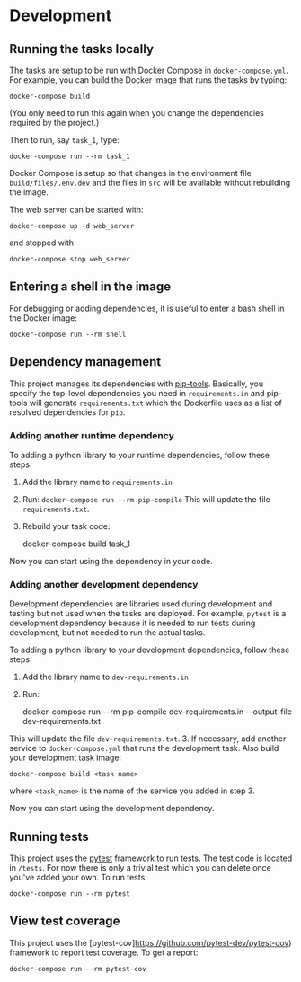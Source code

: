 # Development

## Running the tasks locally

The tasks are setup to be run with Docker Compose in `docker-compose.yml`. For example,
you can build the Docker image that runs the tasks by typing:

    docker-compose build

(You only need to run this again when you change the dependencies required by 
the project.)

Then to run, say `task_1`, type:

    docker-compose run --rm task_1

Docker Compose is setup so that changes in the environment file `build/files/.env.dev`
and the files in `src` will be available without rebuilding the image.

The web server can be started with:

    docker-compose up -d web_server

and stopped with

    docker-compose stop web_server

## Entering a shell in the image

For debugging or adding dependencies, it is useful to enter a bash shell in 
the Docker image:

    docker-compose run --rm shell

## Dependency management

This project manages its dependencies with 
[pip-tools](https://github.com/jazzband/pip-tools).
Basically, you specify the top-level dependencies you need in
`requirements.in` and pip-tools will generate `requirements.txt`
which the Dockerfile uses as a list of resolved dependencies for 
`pip`.
 
### Adding another runtime dependency

To adding a python library to your runtime dependencies, follow these steps:

1. Add the library name to `requirements.in`
2. Run:
    `docker-compose run --rm pip-compile`
This will update the file `requirements.txt`.
3. Rebuild your task code:

    docker-compose build task_1

Now you can start using the dependency in your code.

### Adding another development dependency

Development dependencies are libraries used during development and
testing but not used when the tasks are deployed. For example, `pytest`
is a development dependency because it is needed to run tests during
development, but not needed to run the actual tasks.

To adding a python library to your development dependencies, follow these 
steps:

1. Add the library name to `dev-requirements.in`
2. Run:

    docker-compose run --rm pip-compile dev-requirements.in --output-file dev-requirements.txt

This will update the file `dev-requirements.txt`.
3. If necessary, add another service to `docker-compose.yml` that runs
the development task. Also build your development task image:

    docker-compose build <task name>

where `<task_name>` is the name of the service you added in step 3.

Now you can start using the development dependency.

## Running tests

This project uses the [pytest](https://docs.pytest.org/en/latest/)
framework to run tests. The test code is located in `/tests`. For
now there is only a trivial test which you can delete once you've
added your own. To run tests:

    docker-compose run --rm pytest

## View test coverage

This project uses the [pytest-cov]https://github.com/pytest-dev/pytest-cov)
framework to report test coverage. To get a report:

    docker-compose run --rm pytest-cov
